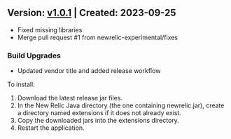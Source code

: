 ## Version: [v1.0.1](https://github.com/newrelic-experimental/newrelic-java-hystrix/releases/tag/v1.0.1) | Created: 2023-09-25

- Fixed missing libraries
- Merge pull request #1 from newrelic-experimental/fixes


### Build Upgrades
- Updated vendor title and added release workflow

To install:

1. Download the latest release jar files.
2. In the New Relic Java directory (the one containing newrelic.jar), create a directory named extensions if it does not already exist.
3. Copy the downloaded jars into the extensions directory.
4. Restart the application.   

